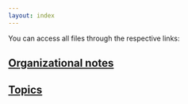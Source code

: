 ```yaml
---
layout: index
---
```


You can access all files through the respective links:

## [Organizational notes](output/modus_operandi.html)

## [Topics](output/topics.html)
